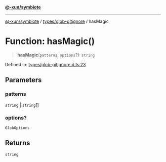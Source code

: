 [**@-xun/symbiote**](../../../README.md)

***

[@-xun/symbiote](../../../README.md) / [types/glob-gitignore](../README.md) / hasMagic

# Function: hasMagic()

> **hasMagic**(`patterns`, `options`?): `string`

Defined in: [types/glob-gitignore.d.ts:23](https://github.com/Xunnamius/symbiote/blob/c3eb624b24481297d928007f103c9d2138e49cb7/types/glob-gitignore.d.ts#L23)

## Parameters

### patterns

`string` | `string`[]

### options?

`GlobOptions`

## Returns

`string`
